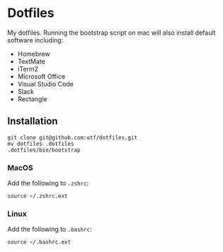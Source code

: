 # Dotfiles

My dotfiles. Running the bootstrap script on mac will also install default software including:

- Homebrew
- TextMate
- iTerm2
- Microsoft Office
- Visual Studio Code
- Slack
- Rectangle


## Installation

```
git clone git@github.com:utf/dotfiles.git
mv dotfiles .dotfiles
.dotfiles/bin/bootstrap
```

### MacOS

Add the following to `.zshrc`:

```
source ~/.zshrc.ext
```

### Linux

Add the following to `.bashrc`:

```
source ~/.bashrc.ext
```

